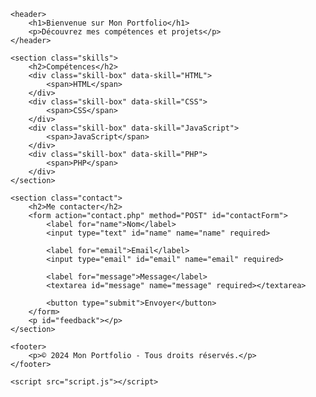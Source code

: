 <!DOCTYPE html>
<html lang="fr">
<head>
    <meta charset="UTF-8">
    <meta name="viewport" content="width=device-width, initial-scale=1.0">
    <title>Portfolio</title>
    <link rel="stylesheet" href="styles.css">
</head>
<body>

    <header>
        <h1>Bienvenue sur Mon Portfolio</h1>
        <p>Découvrez mes compétences et projets</p>
    </header>

    <section class="skills">
        <h2>Compétences</h2>
        <div class="skill-box" data-skill="HTML">
            <span>HTML</span>
        </div>
        <div class="skill-box" data-skill="CSS">
            <span>CSS</span>
        </div>
        <div class="skill-box" data-skill="JavaScript">
            <span>JavaScript</span>
        </div>
        <div class="skill-box" data-skill="PHP">
            <span>PHP</span>
        </div>
    </section>

    <section class="contact">
        <h2>Me contacter</h2>
        <form action="contact.php" method="POST" id="contactForm">
            <label for="name">Nom</label>
            <input type="text" id="name" name="name" required>

            <label for="email">Email</label>
            <input type="email" id="email" name="email" required>

            <label for="message">Message</label>
            <textarea id="message" name="message" required></textarea>

            <button type="submit">Envoyer</button>
        </form>
        <p id="feedback"></p>
    </section>

    <footer>
        <p>© 2024 Mon Portfolio - Tous droits réservés.</p>
    </footer>

    <script src="script.js"></script>
</body>
</html>

